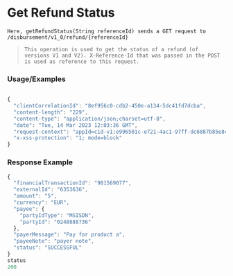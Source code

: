 # Get Refund Status

`Here, getRefundStatus(String referenceId) sends a GET request to /disbursement/v1_0/refund/{referenceId}`

> `This operation is used to get the status of a refund (of versions V1 and V2). X-Reference-Id that was passed in the POST is used as reference to this request.`

### Usage/Examples

```javascript

{
  "clientCorrelationId": "8ef956c0-cdb2-450e-a134-5dc41fd7dcba",
  "content-length": "229",
  "content-type": "application/json;charset=utf-8",
  "date": "Tue, 14 Mar 2023 12:03:36 GMT",
  "request-context": "appId=cid-v1:e996501c-e721-4ac1-97ff-dc6887b85e8c",
  "x-xss-protection": "1; mode=block"
}
```

### Response Example

```javascript
{
  "financialTransactionId": "981569077",
  "externalId": "6353636",
  "amount": "5",
  "currency": "EUR",
  "payee": {
    "partyIdType": "MSISDN",
    "partyId": "0248888736"
  },
  "payerMessage": "Pay for product a",
  "payeeNote": "payer note",
  "status": "SUCCESSFUL"
}
status 
200
```